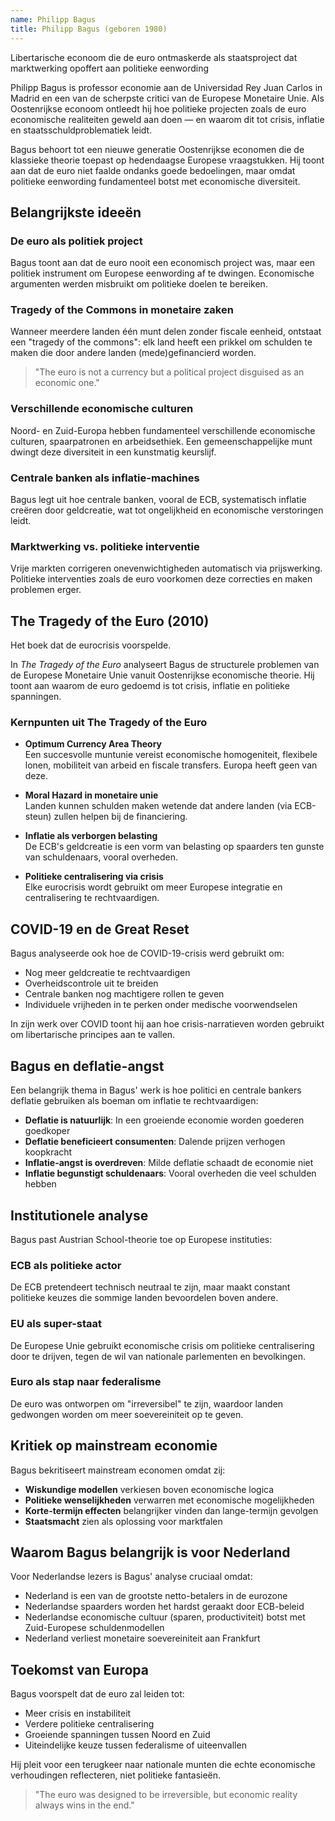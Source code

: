 ```yaml
---
name: Philipp Bagus
title: Philipp Bagus (geboren 1980)
---
```


Libertarische econoom die de euro ontmaskerde als staatsproject dat marktwerking opoffert aan politieke eenwording

Philipp Bagus is professor economie aan de Universidad Rey Juan Carlos in Madrid en een van de scherpste critici van de Europese Monetaire Unie. Als Oostenrijkse econoom ontleedt hij hoe politieke projecten zoals de euro economische realiteiten geweld aan doen — en waarom dit tot crisis, inflatie en staatsschuldproblematiek leidt.

Bagus behoort tot een nieuwe generatie Oostenrijkse economen die de klassieke theorie toepast op hedendaagse Europese vraagstukken. Hij toont aan dat de euro niet faalde ondanks goede bedoelingen, maar omdat politieke eenwording fundamenteel botst met economische diversiteit.

## Belangrijkste ideeën

### De euro als politiek project
Bagus toont aan dat de euro nooit een economisch project was, maar een politiek instrument om Europese eenwording af te dwingen. Economische argumenten werden misbruikt om politieke doelen te bereiken.

### Tragedy of the Commons in monetaire zaken
Wanneer meerdere landen één munt delen zonder fiscale eenheid, ontstaat een "tragedy of the commons": elk land heeft een prikkel om schulden te maken die door andere landen (mede)gefinancierd worden.

> "The euro is not a currency but a political project disguised as an economic one."

### Verschillende economische culturen
Noord- en Zuid-Europa hebben fundamenteel verschillende economische culturen, spaarpatronen en arbeidsethiek. Een gemeenschappelijke munt dwingt deze diversiteit in een kunstmatig keurslijf.

### Centrale banken als inflatie-machines
Bagus legt uit hoe centrale banken, vooral de ECB, systematisch inflatie creëren door geldcreatie, wat tot ongelijkheid en economische verstoringen leidt.

### Marktwerking vs. politieke interventie
Vrije markten corrigeren onevenwichtigheden automatisch via prijswerking. Politieke interventies zoals de euro voorkomen deze correcties en maken problemen erger.

## The Tragedy of the Euro (2010)
Het boek dat de eurocrisis voorspelde.

In *The Tragedy of the Euro* analyseert Bagus de structurele problemen van de Europese Monetaire Unie vanuit Oostenrijkse economische theorie. Hij toont aan waarom de euro gedoemd is tot crisis, inflatie en politieke spanningen.

### Kernpunten uit The Tragedy of the Euro

- **Optimum Currency Area Theory**  
  Een succesvolle muntunie vereist economische homogeniteit, flexibele lonen, mobiliteit van arbeid en fiscale transfers. Europa heeft geen van deze.

- **Moral Hazard in monetaire unie**  
  Landen kunnen schulden maken wetende dat andere landen (via ECB-steun) zullen helpen bij de financiering.

- **Inflatie als verborgen belasting**  
  De ECB's geldcreatie is een vorm van belasting op spaarders ten gunste van schuldenaars, vooral overheden.

- **Politieke centralisering via crisis**  
  Elke eurocrisis wordt gebruikt om meer Europese integratie en centralisering te rechtvaardigen.

## COVID-19 en de Great Reset

Bagus analyseerde ook hoe de COVID-19-crisis werd gebruikt om:

- Nog meer geldcreatie te rechtvaardigen
- Overheidscontrole uit te breiden  
- Centrale banken nog machtigere rollen te geven
- Individuele vrijheden in te perken onder medische voorwendselen

In zijn werk over COVID toont hij aan hoe crisis-narratieven worden gebruikt om libertarische principes aan te vallen.

## Bagus en deflatie-angst

Een belangrijk thema in Bagus' werk is hoe politici en centrale bankers deflatie gebruiken als boeman om inflatie te rechtvaardigen:

- **Deflatie is natuurlijk**: In een groeiende economie worden goederen goedkoper
- **Deflatie beneficieert consumenten**: Dalende prijzen verhogen koopkracht
- **Inflatie-angst is overdreven**: Milde deflatie schaadt de economie niet
- **Inflatie begunstigt schuldenaars**: Vooral overheden die veel schulden hebben

## Institutionele analyse

Bagus past Austrian School-theorie toe op Europese instituties:

### ECB als politieke actor
De ECB pretendeert technisch neutraal te zijn, maar maakt constant politieke keuzes die sommige landen bevoordelen boven andere.

### EU als super-staat
De Europese Unie gebruikt economische crisis om politieke centralisering door te drijven, tegen de wil van nationale parlementen en bevolkingen.

### Euro als stap naar federalisme
De euro was ontworpen om "irreversibel" te zijn, waardoor landen gedwongen worden om meer soevereiniteit op te geven.

## Kritiek op mainstream economie

Bagus bekritiseert mainstream economen omdat zij:

- **Wiskundige modellen** verkiesen boven economische logica
- **Politieke wenselijkheden** verwarren met economische mogelijkheden  
- **Korte-termijn effecten** belangrijker vinden dan lange-termijn gevolgen
- **Staatsmacht** zien als oplossing voor marktfalen

## Waarom Bagus belangrijk is voor Nederland

Voor Nederlandse lezers is Bagus' analyse cruciaal omdat:

- Nederland is een van de grootste netto-betalers in de eurozone
- Nederlandse spaarders worden het hardst geraakt door ECB-beleid
- Nederlandse economische cultuur (sparen, productiviteit) botst met Zuid-Europese schuldenmodellen
- Nederland verliest monetaire soevereiniteit aan Frankfurt

## Toekomst van Europa

Bagus voorspelt dat de euro zal leiden tot:
- Meer crisis en instabiliteit
- Verdere politieke centralisering
- Groeiende spanningen tussen Noord en Zuid
- Uiteindelijke keuze tussen federalisme of uiteenvallen

Hij pleit voor een terugkeer naar nationale munten die echte economische verhoudingen reflecteren, niet politieke fantasieën.

> "The euro was designed to be irreversible, but economic reality always wins in the end." 